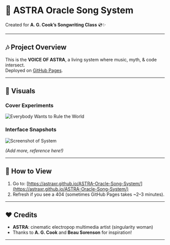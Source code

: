 # 🌌 ASTRA Oracle Song System

Created for **A. G. Cook’s Songwriting Class** 💿✨

---

## 🎶 Project Overview
This is the **VOICE OF ASTRA**, a living system where music, myth, & code intersect.  
Deployed on [GitHub Pages](https://astraxr.github.io/ASTRA-Oracle-Song-System/).

---

## 📸 Visuals

### Cover Experiments
![Everybody Wants to Rule the World](images/cover1.jpeg)

### Interface Snapshots
![Screenshot of System](images/screenshot1.png)

*(Add more, reference here!)*

---

## 🚀 How to View
1. Go to: [https://astraxr.github.io/ASTRA-Oracle-Song-System/](https://astraxr.github.io/ASTRA-Oracle-Song-System/)  
2. Refresh if you see a 404 (sometimes GitHub Pages takes ~2–3 minutes).

---

## ❤️ Credits
- **ASTRA**: cinematic electropop multimedia artist (singularity woman)
- Thanks to **A. G. Cook** and **Beau Sorenson** for inspiration! 


---
